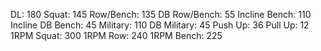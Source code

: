 DL: 180
 Squat: 145
 Row/Bench: 135
 DB Row/Bench: 55
 Incline Bench: 110
 Incline DB Bench: 45
 Military: 110
 DB Military: 45
 Push Up: 36
 Pull Up: 12
 1RPM Squat: 300
 1RPM Row: 240
 1RPM Bench: 225
